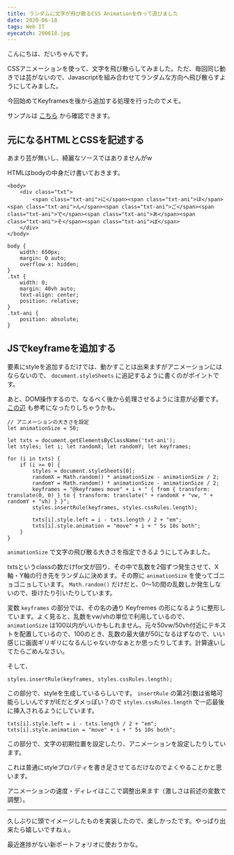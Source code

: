 ```yaml
---
title: ランダムに文字が飛び散るCSS Animationを作って遊びました
date: 2020-06-18
tags: Web IT
eyecatch: 200618.jpg
---
```


こんにちは、だいちゃんです。

CSSアニメーションを使って、文字を飛び散らしてみました。ただ、毎回同じ動きでは芸がないので、Javascriptを組み合わせてランダムな方向へ飛び散らすようにしてみました。

今回始めてKeyframesを後から追加する処理を行ったのでメモ。

サンプルは [こちら](http://play.udcxx.me/20-css-ani-random/) から確認できます。

## 元になるHTMLとCSSを記述する

あまり芸が無いし、綺麗なソースではありませんがw

HTMLはbodyの中身だけ書いておきます。

```
<body>
	<div class="txt">
		<span class="txt-ani">に</span><span class="txt-ani">ほ</span><span class="txt-ani">ん</span><span class="txt-ani">ご</span><span class="txt-ani">で</span><span class="txt-ani">あ</span><span class="txt-ani">そ</span><span class="txt-ani">ぼ</span>
	</div>
</body>
```

```
body {
	width: 650px;
	margin: 0 auto;
	overflow-x: hidden;
}
.txt {
	width: 0;
	margin: 40vh auto;
	text-align: center;
	position: relative;
}
.txt-ani {
	position: absolute;
}
```

## JSでkeyframeを追加する

要素にstyleを追加するだけでは、動かすことは出来ますがアニメーションにはならないので、 `document.styleSheets` に追記するように書くのがポイントです。

あと、DOM操作するので、なるべく後から処理させるように注意が必要です。 [この辺](https://blog.udcxx.me/article/200227/js-onload-event/) も参考になったりしちゃうかも。

```
// アニメーションの大きさを設定
let animationSize = 50;

let txts = document.getElementsByClassName('txt-ani');
let styles; let i; let randomX; let randomY; let keyframes;

for (i in txts) {
	if (i >= 0) {
		styles = document.styleSheets[0];
		randomX = Math.random() * animationSize - animationSize / 2;
		randomY = Math.random() * animationSize - animationSize / 2;
		keyframes = "@keyframes move" + i + " { from { transform: translate(0, 0) } to { transform: translate(" + randomX + "vw, " + randomY + "vh) } }";
		styles.insertRule(keyframes, styles.cssRules.length);

		txts[i].style.left = i - txts.length / 2 + "em";
		txts[i].style.animation = "move" + i + " 5s 10s both";
	}
}
```

`animationSize` で文字の飛び散る大きさを指定できるようにしてみました。

txtsというclassの数だけfor文が回り、その中で乱数を2個ずつ発生させて、X軸・Y軸の行き先をランダムに決めます。その際に `animationSize` を使ってゴニョゴニョしています。 `Math.random()` だけだと、0〜1の間の乱数しか発生しないので、掛けたり引いたりしています。

変数 `keyframes` の部分では、その名の通り Keyfremes の形になるように整形しています。よく見ると、乱数をvw/vhの単位で利用しているので、 `animationSize` は100以内がいいかもしれません。元々50vw/50vh付近にテキストを配置しているので、100のとき、乱数の最大値が50になるはずなので、いい感じに画面ギリギリになるんじゃないかなぁとか思ったりしてます。計算違いしてたらごめんなさい。

そして、

```
styles.insertRule(keyframes, styles.cssRules.length);
```

この部分で、styleを生成しているらしいです。 `insertRule` の第2引数は省略可能らしいんですがIEだとダメっぽい？ので `styles.cssRules.length` で一応最後に挿入されるようにしています。

```
txts[i].style.left = i - txts.length / 2 + "em";
txts[i].style.animation = "move" + i + " 5s 10s both";
```

この部分で、文字の初期位置を設定したり、アニメーションを設定したりしています。

これは普通にstyleプロパティを書き足させてるだけなのでよくやることかと思います。

アニメーションの速度・ディレイはここで調整出来ます（激しさは前述の変数で調整）。

----

久しぶりに頭でイメージしたものを実装したので、楽しかったです。やっぱり出来たら嬉しいですねぇ。

最近進捗がない新ポートフォリオに使おうかな。
